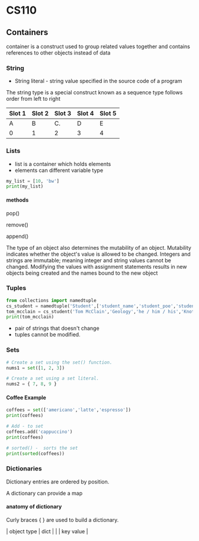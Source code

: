 # CS110

## Containers

container is a construct used to group related values together and contains references to other objects instead of data


### String 
* String literal - string value  specified in the source code of a program 

The string type is a special construct known as a sequence type  follows order from left to right 

| Slot 1 |  Slot 2 | Slot 3 | Slot 4 | Slot 5 |
| ------ | ------| ------ | -------|  -----|
| A      | B     | C.     | D      | E     |
| 0      | 1     | 2      | 3      | 4     |


### Lists

* list is a container which holds elements
* elements can different variable type

```python
my_list = [10, 'bw']
print(my_list)
```

#### methods
pop()

remove()

append()

The type of an object also determines the mutability of an object. Mutability indicates whether the object's value is allowed to be changed. Integers and strings are immutable; meaning integer and string values cannot be changed. Modifying the values with assignment statements results in new objects being created and the names bound to the new object

### Tuples

```python
from collections import namedtuple
cs_student = namedtuple('Student',['student_name','student_poe','student_pronouns','student_interests'])
tom_mcclain = cs_student('Tom McClain','Geology','he / him / his','Knot Tying')
print(tom_mcclain)
```

* pair of strings that doesn't change
* tuples cannot be modified.

### Sets 

```python
# Create a set using the set() function.
nums1 = set([1, 2, 3])

# Create a set using a set literal.
nums2 = { 7, 8, 9 }
```
#### Coffee Example

```python 
coffees = set(['americano','latte','espresso'])
print(coffees)

# Add - to set 
coffees.add('cappuccino')
print(coffees)

# sorted() -  sorts the set
print(sorted(coffees))


```

### Dictionaries

Dictionary entries are ordered by position.

A dictionary can provide a map

#### anatomy of dictionary

Curly braces { } are used to build a dictionary.

| object type | dict         | 
|             | key   value  | 
